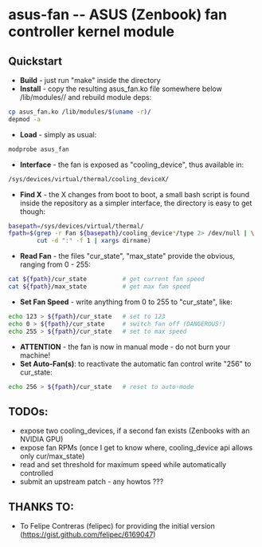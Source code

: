 asus-fan  --  ASUS (Zenbook) fan controller kernel module
=========================================================

Quickstart
----------

- **Build** - just run "make" inside the directory
- **Install** - copy the resulting asus_fan.ko file somewhere below 
  /lib/modules/<your-kernel>/ and rebuild module deps:
```bash
cp asus_fan.ko /lib/modules/$(uname -r)/
depmod -a
```
- **Load** - simply as usual: 
```bash
modprobe asus_fan
```
- **Interface** - the fan is exposed as "cooling_device", thus available in:
```bash
/sys/devices/virtual/thermal/cooling_deviceX/
```
- **Find X** - the X changes from boot to boot, a small bash script is found inside 
  the repository as a simpler interface, the directory is easy to get though:
```bash
basepath=/sys/devices/virtual/thermal/
fpath=$(grep -r Fan ${basepath}/cooling_device*/type 2> /dev/null | \
        cut -d ":" -f 1 | xargs dirname)
```
- **Read Fan** - the files "cur_state", "max_state" provide the obvious, ranging from 0 - 255:
```bash
cat ${fpath}/cur_state          # get current fan speed
cat ${fpath}/max_state          # get max fan speed
```
- **Set Fan Speed** - write anything from 0 to 255 to "cur_state", like: 
```bash
echo 123 > ${fpath}/cur_state   # set to 123
echo 0 > ${fpath}/cur_state     # switch fan off (DANGEROUS!)
echo 255 > ${fpath}/cur_state   # set to max speed
```
- **ATTENTION** - the fan is now in manual mode - do not burn your machine!
- **Set Auto-Fan(s)**: to reactivate the automatic fan control write "256" to cur_state: 
```bash
echo 256 > ${fpath}/cur_state   # reset to auto-mode
```


**TODOs**:
----------
- expose two cooling_devices, if a second fan exists (Zenbooks with an NVIDIA GPU)
- expose fan RPMs (once I get to know where, cooling_device api allows only cur/max_state)
- read and set threshold for maximum speed while automatically controlled
- submit an upstream patch - any howtos ??? 


**THANKS TO**:
--------------
- To Felipe Contreras (felipec) for providing the initial version (https://gist.github.com/felipec/6169047)
